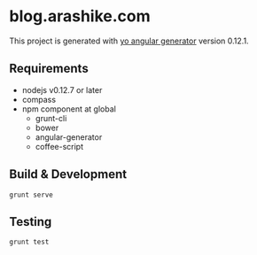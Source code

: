 blog.arashike.com
=================

This project is generated with [yo angular generator](https://github.com/yeoman/generator-angular) version 0.12.1.


Requirements
------------

* nodejs v0.12.7 or later
* compass
* npm component at global
    + grunt-cli
    + bower
    + angular-generator
    + coffee-script


Build & Development
-------------------

```
grunt serve
```


Testing
-------

```
grunt test
```
